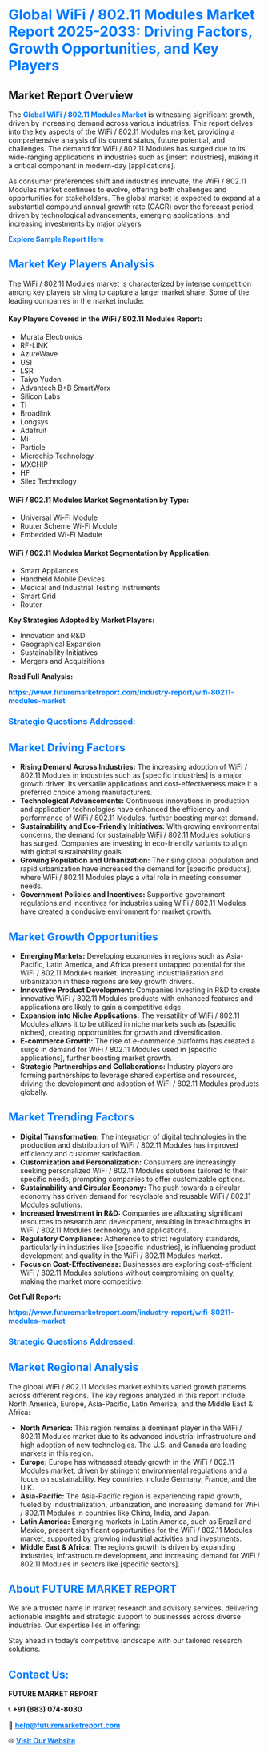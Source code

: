 <h1 style="color: #007BFF;">Global WiFi / 802.11 Modules Market Report 2025-2033: Driving Factors, Growth Opportunities, and Key Players</h1>

<section id="overview">
<h2>Market Report Overview</h2>
<p>The <a href="https://www.futuremarketreport.com/industry-report/wifi-80211-modules-market" style="color: #007BFF; text-decoration: none;"><strong>Global WiFi / 802.11 Modules Market</strong></a> is witnessing significant growth, driven by increasing demand across various industries. This report delves into the key aspects of the WiFi / 802.11 Modules market, providing a comprehensive analysis of its current status, future potential, and challenges. The demand for WiFi / 802.11 Modules has surged due to its wide-ranging applications in industries such as [insert industries], making it a critical component in modern-day [applications].</p>
<p>As consumer preferences shift and industries innovate, the WiFi / 802.11 Modules market continues to evolve, offering both challenges and opportunities for stakeholders. The global market is expected to expand at a substantial compound annual growth rate (CAGR) over the forecast period, driven by technological advancements, emerging applications, and increasing investments by major players.</p>
</section>

<section id="overview">
<p><a href="https://www.futuremarketreport.com/request-sample/reportId=82283" style="color: #007BFF; text-decoration: none;"><strong>Explore Sample Report Here</strong></a></p>
</section>

<section id="key-players">
<h2 style="color: #007BFF;">Market Key Players Analysis</h2>
<p>The WiFi / 802.11 Modules market is characterized by intense competition among key players striving to capture a larger market share. Some of the leading companies in the market include:</p>
<h4>Key Players Covered in the WiFi / 802.11 Modules Report:</h4>
<ul><li>Murata Electronics</li><li>RF-LINK</li><li>AzureWave</li><li>USI</li><li>LSR</li><li>Taiyo Yuden</li><li>Advantech B+B SmartWorx</li><li>Silicon Labs</li><li>TI</li><li>Broadlink</li><li>Longsys</li><li>Adafruit</li><li>Mi</li><li>Particle</li><li>Microchip Technology</li><li>MXCHIP</li><li>HF</li><li>Silex Technology</li></ul>
<h4>WiFi / 802.11 Modules Market Segmentation by Type:</h4>
<ul><li>Universal Wi-Fi Module</li><li>Router Scheme Wi-Fi Module</li><li>Embedded Wi-Fi Module</li></ul>

<h4>WiFi / 802.11 Modules Market Segmentation by Application:</h4>
<ul><li>Smart Appliances</li><li>Handheld Mobile Devices</li><li>Medical and Industrial Testing Instruments</li><li>Smart Grid</li><li>Router</li></ul>
<p><strong>Key Strategies Adopted by Market Players:</strong></p>
<ul>
<li>Innovation and R&D</li>
<li>Geographical Expansion</li>
<li>Sustainability Initiatives</li>
<li>Mergers and Acquisitions</li>
</ul>
</section>

<section>
<p><strong>Read Full Analysis: </strong></p><a href="https://www.futuremarketreport.com/industry-report/wifi-80211-modules-market" style="color: #007BFF; text-decoration: none;"><strong>https://www.futuremarketreport.com/industry-report/wifi-80211-modules-market</strong></a>
<h3 style="color: #007BFF;">Strategic Questions Addressed:</h3>
</section>

<section id="driving-factors">
<h2 style="color: #007BFF;">Market Driving Factors</h2>
<ul>
<li><strong>Rising Demand Across Industries:</strong> The increasing adoption of WiFi / 802.11 Modules in industries such as [specific industries] is a major growth driver. Its versatile applications and cost-effectiveness make it a preferred choice among manufacturers.</li>
<li><strong>Technological Advancements:</strong> Continuous innovations in production and application technologies have enhanced the efficiency and performance of WiFi / 802.11 Modules, further boosting market demand.</li>
<li><strong>Sustainability and Eco-Friendly Initiatives:</strong> With growing environmental concerns, the demand for sustainable WiFi / 802.11 Modules solutions has surged. Companies are investing in eco-friendly variants to align with global sustainability goals.</li>
<li><strong>Growing Population and Urbanization:</strong> The rising global population and rapid urbanization have increased the demand for [specific products], where WiFi / 802.11 Modules plays a vital role in meeting consumer needs.</li>
<li><strong>Government Policies and Incentives:</strong> Supportive government regulations and incentives for industries using WiFi / 802.11 Modules have created a conducive environment for market growth.</li>
</ul>
</section>

<section id="growth-opportunities">
<h2 style="color: #007BFF;">Market Growth Opportunities</h2>
<ul>
<li><strong>Emerging Markets:</strong> Developing economies in regions such as Asia-Pacific, Latin America, and Africa present untapped potential for the WiFi / 802.11 Modules market. Increasing industrialization and urbanization in these regions are key growth drivers.</li>
<li><strong>Innovative Product Development:</strong> Companies investing in R&D to create innovative WiFi / 802.11 Modules products with enhanced features and applications are likely to gain a competitive edge.</li>
<li><strong>Expansion into Niche Applications:</strong> The versatility of WiFi / 802.11 Modules allows it to be utilized in niche markets such as [specific niches], creating opportunities for growth and diversification.</li>
<li><strong>E-commerce Growth:</strong> The rise of e-commerce platforms has created a surge in demand for WiFi / 802.11 Modules used in [specific applications], further boosting market growth.</li>
<li><strong>Strategic Partnerships and Collaborations:</strong> Industry players are forming partnerships to leverage shared expertise and resources, driving the development and adoption of WiFi / 802.11 Modules products globally.</li>
</ul>
</section>

<section id="trending-factors">
<h2 style="color: #007BFF;">Market Trending Factors</h2>
<ul>
<li><strong>Digital Transformation:</strong> The integration of digital technologies in the production and distribution of WiFi / 802.11 Modules has improved efficiency and customer satisfaction.</li>
<li><strong>Customization and Personalization:</strong> Consumers are increasingly seeking personalized WiFi / 802.11 Modules solutions tailored to their specific needs, prompting companies to offer customizable options.</li>
<li><strong>Sustainability and Circular Economy:</strong> The push towards a circular economy has driven demand for recyclable and reusable WiFi / 802.11 Modules solutions.</li>
<li><strong>Increased Investment in R&D:</strong> Companies are allocating significant resources to research and development, resulting in breakthroughs in WiFi / 802.11 Modules technology and applications.</li>
<li><strong>Regulatory Compliance:</strong> Adherence to strict regulatory standards, particularly in industries like [specific industries], is influencing product development and quality in the WiFi / 802.11 Modules market.</li>
<li><strong>Focus on Cost-Effectiveness:</strong> Businesses are exploring cost-efficient WiFi / 802.11 Modules solutions without compromising on quality, making the market more competitive.</li>
</ul>
</section>

<section>
<p><strong>Get Full Report: </strong></p><a href="https://www.futuremarketreport.com/industry-report/wifi-80211-modules-market" style="color: #007BFF; text-decoration: none;"><strong>https://www.futuremarketreport.com/industry-report/wifi-80211-modules-market</strong></a>
<h3 style="color: #007BFF;">Strategic Questions Addressed:</h3>
</section>


<section id="regional-analysis">
<h2 style="color: #007BFF;">Market Regional Analysis</h2>
<p>The global WiFi / 802.11 Modules market exhibits varied growth patterns across different regions. The key regions analyzed in this report include North America, Europe, Asia-Pacific, Latin America, and the Middle East & Africa:</p>
<ul>
<li><strong>North America:</strong> This region remains a dominant player in the WiFi / 802.11 Modules market due to its advanced industrial infrastructure and high adoption of new technologies. The U.S. and Canada are leading markets in this region.</li>
<li><strong>Europe:</strong> Europe has witnessed steady growth in the WiFi / 802.11 Modules market, driven by stringent environmental regulations and a focus on sustainability. Key countries include Germany, France, and the U.K.</li>
<li><strong>Asia-Pacific:</strong> The Asia-Pacific region is experiencing rapid growth, fueled by industrialization, urbanization, and increasing demand for WiFi / 802.11 Modules in countries like China, India, and Japan.</li>
<li><strong>Latin America:</strong> Emerging markets in Latin America, such as Brazil and Mexico, present significant opportunities for the WiFi / 802.11 Modules market, supported by growing industrial activities and investments.</li>
<li><strong>Middle East & Africa:</strong> The region’s growth is driven by expanding industries, infrastructure development, and increasing demand for WiFi / 802.11 Modules in sectors like [specific sectors].</li>
</ul>
</section>

<footer>
<h2 style="color: #007BFF;">About FUTURE MARKET REPORT</h2>
<p>We are a trusted name in market research and advisory services, delivering actionable insights and strategic support to businesses across diverse industries. Our expertise lies in offering:</p>

<p>Stay ahead in today’s competitive landscape with our tailored research solutions.</p>

<h2 style="color: #007BFF;">Contact Us:</h2>
<p><strong>FUTURE MARKET REPORT</strong></p>
<p>📞 <strong>+91 (883) 074-8030</strong></p>
<p>📧 <strong><a href="mailto:help@futuremarketreport.com" style="color: #007BFF;">help@futuremarketreport.com</a></strong></p>
<p>🌐 <strong><a href="https://www.futuremarketreport.com/" style="color: #007BFF;">Visit Our Website</a></strong></p>
</footer>